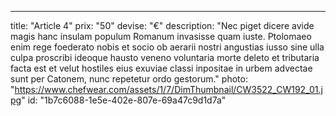 ---
title: "Article 4"
prix: "50"
devise: "€"
description: "Nec piget dicere avide magis hanc insulam populum Romanum invasisse quam iuste. Ptolomaeo enim rege foederato nobis et socio ob aerarii nostri angustias iusso sine ulla culpa proscribi ideoque hausto veneno voluntaria morte deleto et tributaria facta est et velut hostiles eius exuviae classi inpositae in urbem advectae sunt per Catonem, nunc repetetur ordo gestorum."
photo: "https://www.chefwear.com/assets/1/7/DimThumbnail/CW3522_CW192_01.jpg"
id: "1b7c6088-1e5e-402e-807e-69a47c9d1d7a"
